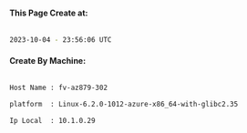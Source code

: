 
   
#### This Page Create at:

```bash

2023-10-04 - 23:56:06 UTC

```

#### Create By Machine:

```bash

Host Name : fv-az879-302

platform  : Linux-6.2.0-1012-azure-x86_64-with-glibc2.35

Ip Local  : 10.1.0.29

```

